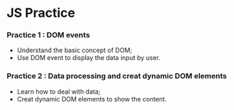 # JS Practice

### Practice 1 : DOM events
* Understand the basic concept of DOM;
* Use DOM event to display the data input by user.

### Practice 2 : Data processing and creat dynamic DOM elements
* Learn how to deal with data;
* Creat dynamic DOM elements to show the content.


